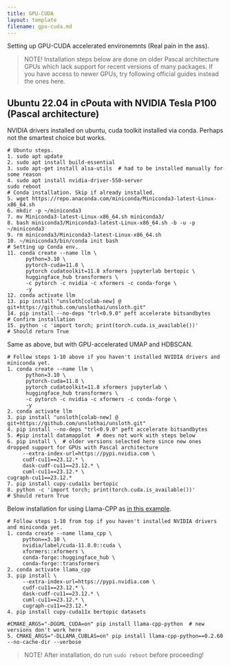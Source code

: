 ```yaml
---
title: GPU-CUDA
layout: template
filename: gpu-cuda.md
--- 
```


Setting up GPU-CUDA accelerated environemnts (Real pain in the ass).

> NOTE! Installation steps below are done on older Pascal architecture GPUs which lack support for recent versions of many packages. If you have access to newer GPUs, try following official guides instead the ones here.

## Ubuntu 22.04 in cPouta with NVIDIA Tesla P100 (Pascal architecture)

NVIDIA drivers installed on ubuntu, cuda toolkit installed via conda. Perhaps not the smartest choice but works.

```
# Ubuntu steps.
1. sudo apt update
2. sudo apt install build-essential
3. sudo apt-get install alsa-utils  # had to be installed manually for some reason
4. sudo apt install nvidia-driver-550-server
sudo reboot
# Conda installation. Skip if already installed.
5. wget https://repo.anaconda.com/miniconda/Miniconda3-latest-Linux-x86_64.sh
6. mkdir -p ~/miniconda3
7. mv Miniconda3-latest-Linux-x86_64.sh miniconda3/
8. bash miniconda3/Miniconda3-latest-Linux-x86_64.sh -b -u -p ~/miniconda3
9. rm miniconda3/Miniconda3-latest-Linux-x86_64.sh
10. ~/miniconda3/bin/conda init bash
# Setting up Conda env.
11. conda create --name llm \  
      python=3.10 \
      pytorch-cuda=11.8 \
      pytorch cudatoolkit=11.8 xformers jupyterlab bertopic \
      huggingface_hub transformers \
      -c pytorch -c nvidia -c xformers -c conda-forge \
      -y
12. conda activate llm
13. pip install "unsloth[colab-new] @ git+https://github.com/unslothai/unsloth.git"
14. pip install --no-deps "trl<0.9.0" peft accelerate bitsandbytes
# Confirm installation
15. python -c 'import torch; print(torch.cuda.is_available())'
# Should return True
```

Same as above, but with GPU-accelerated UMAP and HDBSCAN. 

```
# Follow steps 1-10 above if you haven't installed NVIDIA drivers and miniconda yet.
1. conda create --name llm \  
      python=3.10 \
      pytorch-cuda=11.8 \
      pytorch cudatoolkit=11.8 xformers jupyterlab \
      huggingface_hub transformers \
      -c pytorch -c nvidia -c xformers -c conda-forge \
      -y  
2. conda activate llm  
3. pip install "unsloth[colab-new] @ git+https://github.com/unslothai/unsloth.git"
4. pip install --no-deps "trl<0.9.0" peft accelerate bitsandbytes
5. #pip install datamapplot  # does not work with steps below
6. pip install \  # older versions selected here since new ones dropped support for GPUs with Pascal architecture
     --extra-index-url=https://pypi.nvidia.com \
     cudf-cu11==23.12.* \
     dask-cudf-cu11==23.12.* \
     cuml-cu11==23.12.* \
cugraph-cu11==23.12.*  
7. pip install cupy-cuda11x bertopic
8. python -c 'import torch; print(torch.cuda.is_available())'
# Should return True
```

Below installation for using Llama-CPP as [in this example](https://xcelore.com/blog-topic-modelling-llama-3-bertopic/).

```
# Follow steps 1-10 from top if you haven't installed NVIDIA drivers and miniconda yet.
1. conda create --name llama_cpp \
     python==3.10 \
     nvidia/label/cuda-11.8.0::cuda \
     xformers::xformers \
     conda-forge::huggingface_hub \
     conda-forge::transformers
2. conda activate llama_cpp
3. pip install \
     --extra-index-url=https://pypi.nvidia.com \
     cudf-cu11==23.12.* \
     dask-cudf-cu11==23.12.* \
     cuml-cu11==23.12.* \
     cugraph-cu11==23.12.*
4. pip install cupy-cuda11x bertopic datasets

#CMAKE_ARGS="-DGGML_CUDA=on" pip install llama-cpp-python  # new versions don't work here
5. CMAKE_ARGS="-DLLAMA_CUBLAS=on" pip install llama-cpp-python==0.2.60 --no-cache-dir --verbose
```

> NOTE! After installation, do run `sudo reboot` before proceeding!
